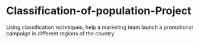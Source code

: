 # Classification-of-population-Project
Using classification techniques, help a marketing team launch a promotional campaign in different regions of the country
